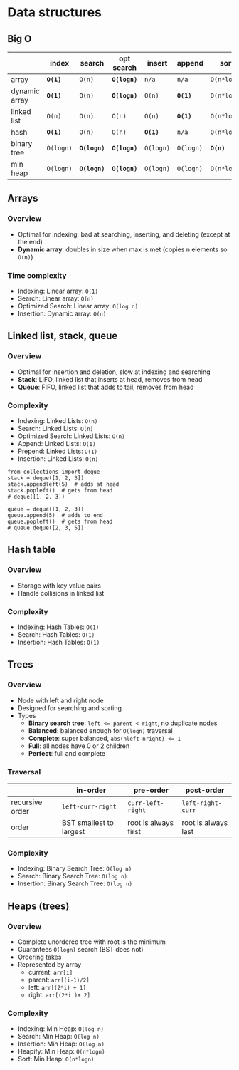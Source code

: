 # Data structures

## Big O
| | index | search | opt search | insert| append | sort |
| --- | --- | --- | --- | --- | --- | --- |
| array | **`O(1)`** | `O(n)` | **`O(logn)`** | `n/a` | `n/a` | `O(n*logn)` |
| dynamic array | **`O(1)`** | `O(n)` | **`O(logn)`** | `O(n)` | **`O(1)`** | `O(n*logn)` |
| linked list | `O(n)` | `O(n)` | `O(n)` | `O(n)` | **`O(1)`** | `O(n*logn)` |
| hash | **`O(1)`** | `O(n)` | `O(n)` | **`O(1)`** | `n/a` | `O(n*logn)` |
| binary tree | `O(logn)` | **`O(logn)`** | **`O(logn)`** | `O(logn)` | `O(logn)` | **`O(n)`** |
| min heap | `O(logn)` | **`O(logn)`** | **`O(logn)`** | `O(logn)` | `O(logn)` | `O(n*logn)` |

## Arrays
### Overview
- Optimal for indexing; bad at searching, inserting, and deleting (except at the end)
- **Dynamic array**: doubles in size when max is met (copies n elements so `O(n)`)
### Time complexity
- Indexing:         Linear array: `O(1)`   
- Search:           Linear array: `O(n)` 
- Optimized Search: Linear array: `O(log n)`
- Insertion:        Dynamic array: `O(n)` 

## Linked list, stack, queue
### Overview
- Optimal for insertion and deletion, slow at indexing and searching
- **Stack**: LIFO, linked list that inserts at head, removes from head
- **Queue**: FIFO, linked list that adds to tail, removes from head
### Complexity
- Indexing:         Linked Lists: `O(n)`
- Search:           Linked Lists: `O(n)`
- Optimized Search: Linked Lists: `O(n)`
- Append:           Linked Lists: `O(1)`
- Prepend:          Linked Lists: `O(1)`
- Insertion:        Linked Lists: `O(n)`
```
from collections import deque
stack = deque([1, 2, 3])
stack.appendleft(5)  # adds at head
stack.popleft()  # gets from head
# deque([1, 2, 3])

queue = deque([1, 2, 3])
queue.append(5)  # adds to end
queue.popleft()  # gets from head
# queue deque([2, 3, 5])
```

## Hash table
### Overview
- Storage with key value pairs
- Handle collisions in linked list
### Complexity
- Indexing:         Hash Tables: `O(1)`
- Search:           Hash Tables: `O(1)`
- Insertion:        Hash Tables: `O(1)`

## Trees
### Overview
- Node with left and right node
- Designed for searching and sorting
- Types
  - **Binary search tree**: `left <= parent < right`, no duplicate nodes
  - **Balanced**: balanced enough for `O(logn)` traversal
  - **Complete**: super balanced, `abs(nleft-nright) <= 1`
  - **Full**: all nodes have 0 or 2 children
  - **Perfect**: full and complete

### Traversal
| | in-order | pre-order | post-order |
|--- | --- | --- | --- |
recursive order | `left-curr-right` | `curr-left-right` | `left-right-curr` |
order | BST smallest to largest | root is always first | root is always last

### Complexity
- Indexing:  Binary Search Tree: `O(log n)`
- Search:    Binary Search Tree: `O(log n)`
- Insertion: Binary Search Tree: `O(log n)`

## Heaps (trees)
### Overview
- Complete unordered tree with root is the minimum
- Guarantees `O(logn)` search (BST does not)
- Ordering takes 
- Represented by array
  - current: `arr[i]`
  - parent: `arr[(i-1)/2]`
  - left: `arr[(2*i) + 1]`
  - right: `arr[(2*i )+ 2]`

### Complexity
- Indexing:   Min Heap: `O(log n)`
- Search:     Min Heap: `O(log n)`
- Insertion:  Min Heap: `O(log n)`
- Heapify:    Min Heap: `O(n*logn)`
- Sort:       Min Heap: `O(n*logn)`